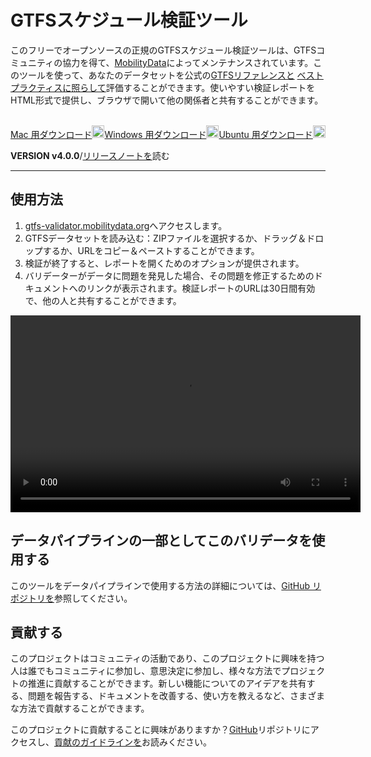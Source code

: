 # GTFSスケジュール検証ツール

このフリーでオープンソースの正規のGTFSスケジュール検証ツールは、GTFSコミュニティの協力を得て、[MobilityData](https://mobilitydata.org)によってメンテナンスされています。このツールを使って、あなたのデータセットを公式の[GTFSリファレンスと](reference.md) [ベストプラクティスに照らして](best-practices.md)評価することができます。使いやすい検証レポートをHTML形式で提供し、ブラウザで開いて他の関係者と共有することができます。

<!-- <img class="center" src="../../assets/validator_animation.gif" width="150"> -->

<br/>

<div class="usage-buttons">
   <a class="button" href="https://share.mobilitydata.org/validator-installer-mac">Mac 用ダウンロード<img class="icon" src="../../assets/apple.svg" width="20"/></a><a class="button" href="https://share.mobilitydata.org/validator-installer-windows">Windows 用ダウンロード<img class="icon" src="../../assets/windows.svg" width="20"/></a><a class="button" href="https://share.mobilitydata.org/validator-installer-ubuntu">Ubuntu 用ダウンロード<img class="icon" src="../../assets/ubuntu.svg" width="20"/></a>
</a></div>

**VERSION v4.0.0**/[リリースノートを](https://github.com/MobilityData/gtfs-validator/releases/latest)読む

<hr>

## 使用方法

<div class="usage">
     <div class="usage-list">
        <ol>
            <li><a href="https://gtfs-validator.mobilitydata.org/">gtfs-validator.mobilitydata.org</a>へアクセスします。 </li>
            <li>GTFSデータセットを読み込む：ZIPファイルを選択するか、ドラッグ＆ドロップするか、URLをコピー＆ペーストすることができます。</li>
            <li>検証が終了すると、レポートを開くためのオプションが提供されます。</li>
            <li>バリデーターがデータに問題を発見した場合、その問題を修正するためのドキュメントへのリンクが表示されます。検証レポートのURLは30日間有効で、他の人と共有することができます。</li>
        </ol>
    </div>
    <div class="usage-video">
        <video class="center" width="560" height="315" controls>
            <source src="../../assets/validator_demo_large.mp4" type="video/mp4">
        </video>
    </div>
</div>

## データパイプラインの一部としてこのバリデータを使用する

このツールをデータパイプラインで使用する方法の詳細については、[GitHub リポジトリを](https://github.com/MobilityData/gtfs-validator)参照してください。

## 貢献する

このプロジェクトはコミュニティの活動であり、このプロジェクトに興味を持つ人は誰でもコミュニティに参加し、意思決定に参加し、様々な方法でプロジェクトの推進に貢献することができます。新しい機能についてのアイデアを共有する、問題を報告する、ドキュメントを改善する、使い方を教えるなど、さまざまな方法で貢献することができます。

このプロジェクトに貢献することに興味がありますか？[GitHub](https://github.com/MobilityData/gtfs-validator)リポジトリにアクセスし、[貢献のガイドラインを](https://github.com/MobilityData/gtfs-validator/blob/master/docs/CONTRIBUTING.md)お読みください。
